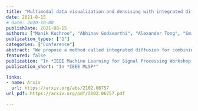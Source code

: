 ```yaml
---
title: "Multimodal data visualization and denoising with integrated diffusion"
date: 2021-8-15
# date: 2020-10-08
publishDate: 2021-08-15
authors: ["Manik Kuchroo", "Abhinav Godavarthi", "Alexander Tong", "Smita Krishnaswamy", "Guy Wolf"]
publication_types: ["1"]
categories: ["Conference"]
abstract: "We propose a method called integrated diffusion for combining multimodal data, gathered via different sensors on the same system, to create a integrated data diffusion operator. As real world data suffers from both local and global noise, we introduce mechanisms to optimally calculate a diffusion operator that reflects the combined information in data by maintaining low frequency eigenvectors of each modality both globally and locally. We show the utility of this integrated operator in denoising and visualizing multimodal toy data as well as multi-omic data generated from blood cells, measuring both gene expression and chromatin accessibility. Our approach better visualizes the geometry of the integrated data and captures known cross-modality associations. More generally, integrated diffusion is broadly applicable to multimodal datasets generated by noisy sensors collected in a variety of fields."
featured: false
publication: "In *IEEE Machine Learning for Signal Processing Workshop 2021*"
publication_short: "In *IEEE MLSP*"

links:
- name: Arxiv
  url: https://arxiv.org/abs/2102.06757
url_pdf: https://arxiv.org/pdf/2102.06757.pdf

---
```


